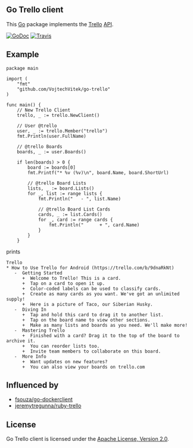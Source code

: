 Go Trello client
----------------
This [Go](http://golang.org/) package implements the [Trello](http://www.trello.com/) [API](http://trello.com/api).

[![GoDoc](https://godoc.org/github.com/VojtechVitek/go-trello?status.png)](https://godoc.org/github.com/VojtechVitek/go-trello)
[![Travis](https://travis-ci.org/VojtechVitek/go-trello.svg?branch=master)](https://travis-ci.org/VojtechVitek/go-trello)

Example
-------

```
package main

import (
	"fmt"
	"github.com/VojtechVitek/go-trello"
)

func main() {
	// New Trello Client
	trello, _ := trello.NewClient()

	// User @trello
	user, _ := trello.Member("trello")
	fmt.Println(user.FullName)

	// @trello Boards
	boards, _ := user.Boards()

	if len(boards) > 0 {
		board := boards[0]
		fmt.Printf("* %v (%v)\n", board.Name, board.ShortUrl)

		// @trello Board Lists
		lists, _ := board.Lists()
		for _, list := range lists {
			fmt.Println("   - ", list.Name)

			// @trello Board List Cards
			cards, _ := list.Cards()
			for _, card := range cards {
				fmt.Println("      + ", card.Name)
			}
		}
	}
```

prints

```
Trello
* How to Use Trello for Android (https://trello.com/b/9dnaRkNt)
   -  Getting Started
      +  Welcome to Trello! This is a card.
      +  Tap on a card to open it up.
      +  Color-coded labels can be used to classify cards.
      +  Create as many cards as you want. We've got an unlimited supply!
      +  Here is a picture of Taco, our Siberian Husky.
   -  Diving In
      +  Tap and hold this card to drag it to another list.
      +  Tap on the board name to view other sections.
      +  Make as many lists and boards as you need. We'll make more!
   -  Mastering Trello
      +  Finished with a card? Drag it to the top of the board to archive it.
      +  You can reorder lists too.
      +  Invite team members to collaborate on this board.
   -  More Info
      +  Want updates on new features?
      +  You can also view your boards on trello.com
```

Influenced by
-------------
- [fsouza/go-dockerclient](https://github.com/fsouza/go-dockerclient)
- [jeremytregunna/ruby-trello](https://github.com/jeremytregunna/ruby-trello)

License
-------
Go Trello client is licensed under the [Apache License, Version 2.0](http://www.apache.org/licenses/LICENSE-2.0).
